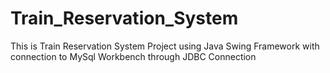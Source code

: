 # Train_Reservation_System
This is Train Reservation System Project using Java Swing Framework with connection to MySql Workbench through JDBC Connection
